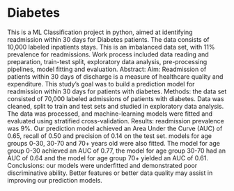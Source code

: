 # Diabetes
This is a ML Classification project in python, aimed at identifying readmission within 30 days for Diabetes patients.
The data consists of 10,000 labeled inpatients stays. This is an imbalanced data set, with 11% prevalence for readmissions.
Work process included data reading and preparation, train-test split, exploratory data analysis, pre-processing pipelines, model fitting and evaluation.
Abstract: 
Aim: Readmission of patients within 30 days of discharge is a measure of healthcare quality and expenditure. This study’s goal was to build a prediction model for readmission within 30 days for patients with diabetes. 
Methods: the data set consisted of 70,000 labeled admissions of patients with diabetes. Data was cleaned, split to train and test sets and studied in exploratory data analysis. The data was processed, and machine-learning models were fitted and evaluated using stratified cross-validation. 
Results: readmission prevalence was 9%. Our prediction model achieved an Area Under the Curve (AUC) of 0.65, recall of 0.50 and precision of 0.14 on the test set. models for age groups 0-30, 30-70 and 70+ years old were also fitted. The model for age group 0-30 achieved an AUC of 0.77, the model for age group 30-70 had an AUC of 0.64 and the model for age group 70+ yielded an AUC of 0.61. 
Conclusions: our models were underfitted and demonstrated poor discriminative ability. Better features or better data quality may assist in improving our prediction models.
